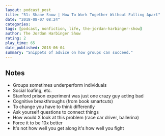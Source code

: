 ```yaml
---
layout: podcast_post
title: "51: Shane Snow | How To Work Together Without Falling Apart"
date: "2018-08-07 08:24"
categories:
tags: [podcast, nonfiction, life, the-jordan-harbinger-show]
author: The Jordan Harbinger Show
rating: 2
play_time: 65
date_published: 2018-06-04
summary: "Snippets of advice on how groups can succeed."
---
```


## Notes

* Groups sometimes underperform individuals
* Social loafing, etc.
* Stanford prison experiment was just one crazy guy acting bad
* Cognitive breakthroughs (from book smartcuts)
* To change you have to think differently
* Ask yourself questions to connect things
* How would X look at this problem (race car driver, ballerina)
* Force it to be 10x better
* It's not how well you get along it's how well you fight

